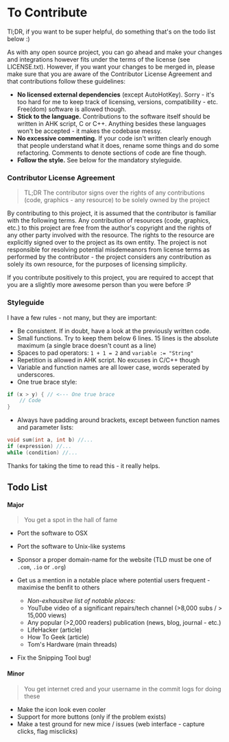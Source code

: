 # To Contribute

Tl;DR, if you want to be super helpful, do something that's on the todo list below :)

As with any open source project, you can go ahead and make your changes and integrations however fits under the terms of the license (see LICENSE.txt). However, if you want your changes to be merged in, please make sure that you are aware of the Contributor License Agreement and that contributions follow these guidelines:

* **No licensed external dependencies** (except AutoHotKey). Sorry - it's too hard for me to keep track of licensing, versions, compatibility - etc. Free(dom) software is allowed though.
* **Stick to the language.** Contributions to the software itself should be written in AHK script, C or C++. Anything besides these languages won't be accepted - it makes the codebase messy.
* **No excessive commenting.** If your code isn't written clearly enough that people understand what it does, rename some things and do some refactoring. Comments to denote sections of code are fine though.
* **Follow the style.** See below for the mandatory styleguide.


### Contributor License Agreement

>TL;DR The contributor signs over the rights of any contributions (code, graphics - any resource) to be solely owned by the project

By contributing to this project, it is assumed that the contributor is familiar with the following terms.
Any contribution of resources (code, graphics, etc.) to this project are free from the author's copyright and the rights of any other party involved with the resource. The rights to the resource are explicitly signed over to the project as its own entity. The project is not responsible for resolving potential misdemeanors from license terms as performed by the contributor - the project considers any contribution as solely its own resource, for the purposes of licensing simplicity.

If you contribute positively to this project, you are required to accept that you are a slightly more awesome person than you were before :P

### Styleguide

I have a few rules - not many, but they are important:

* Be consistent. If in doubt, have a look at the previously written code.
* Small functions. Try to keep them below 6 lines. 15 lines is the absolute maximum (a single brace doesn't count as a line)
* Spaces to pad operators: `1 + 1 = 2` and `variable := "String"`
* Repetition is allowed in AHK script. No excuses in C/C++ though
* Variable and function names are all lower case, words seperated by underscores.
* One true brace style:
```c
if (x > y) { // <--- One true brace
    // Code
}
```
* Always have padding around brackets, except between function names and parameter lists:
```c
void sum(int a, int b) //...
if (expression) //...
while (condition) //...
```

Thanks for taking the time to read this - it really helps.

## Todo List

#### Major
> You get a spot in the hall of fame

* Port the software to OSX
* Port the software to Unix-like systems
* Sponsor a proper domain-name for the website (TLD must be one of `.com`, `.io` or `.org`)
* Get us a mention in a notable place where potential users frequent - maximise the benfit to others
    + *Non-exhausitve list of notable places:*
    + YouTube video of a significant repairs/tech channel (>8,000 subs / > 15,000 views)
    + Any popular (>2,000 readers) publication (news, blog, journal - etc.)
    + LifeHacker (article)
    * How To Geek (article)
    + Tom's Hardware (main threads)

* Fix the Snipping Tool bug!

#### Minor
> You get internet cred and your username in the commit logs for doing these

* Make the icon look even cooler
* Support for more buttons (only if the problem exists)
* Make a test ground for new mice / issues (web interface - capture clicks, flag misclicks)
